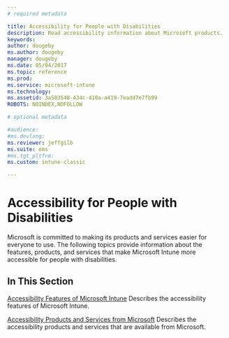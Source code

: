 ```yaml
---
# required metadata

title: Accessibility for People with Disabilities 
description: Read accessibility information about Microsoft products.
keywords:
author: dougeby
ms.author: dougeby
manager: dougeby
ms.date: 05/04/2017
ms.topic: reference
ms.prod:
ms.service: microsoft-intune
ms.technology:
ms.assetid: 3a503548-434c-410a-a419-7eadd7e7fb99
ROBOTS: NOINDEX,NOFOLLOW

# optional metadata

#audience:
#ms.devlang:
ms.reviewer: jeffgilb
ms.suite: ems
#ms.tgt_pltfrm:
ms.custom: intune-classic

---
```


# Accessibility for People with Disabilities
Microsoft is committed to making its products and services easier for everyone to use. The following topics provide information about the features, products, and services that make Microsoft Intune more accessible for people with disabilities.

## In This Section
[Accessibility Features of Microsoft Intune](accessibility-features-of-microsoft-intune.md)
Describes the accessibility features of Microsoft Intune.

[Accessibility Products and Services from Microsoft](accessibility-products-and-services-from-microsoft.md)
Describes the accessibility products and services that are available from Microsoft.
